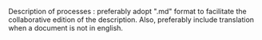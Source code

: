 Description of processes : preferably adopt ".md" format to facilitate the collaborative edition of the description. Also, preferably include translation when a document is not in english.

